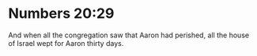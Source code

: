# Numbers 20:29

And when all the congregation saw that Aaron had perished, all the house of Israel wept for Aaron thirty days.
